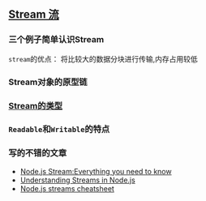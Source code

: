 ## [Stream 流](http://nodejs.cn/api/stream.html#stream_readable_streams)
### 三个例子简单认识Stream
`stream`的优点： 将比较大的数据分块进行传输,内存占用较低
### Stream对象的原型链

### [Stream的类型](http://nodejs.cn/api/stream.html#stream_types_of_streams)
### `Readable`和`Writable`的特点

### 写的不错的文章
* [Node.js Stream:Everything you need to know](https://www.freecodecamp.org/news/node-js-streams-everything-you-need-to-know-c9141306be93/)
* [Understanding Streams in Node.js](https://nodesource.com/blog/understanding-streams-in-nodejs/)
* [Node.js streams cheatsheet](https://devhints.io/nodejs-stream)

